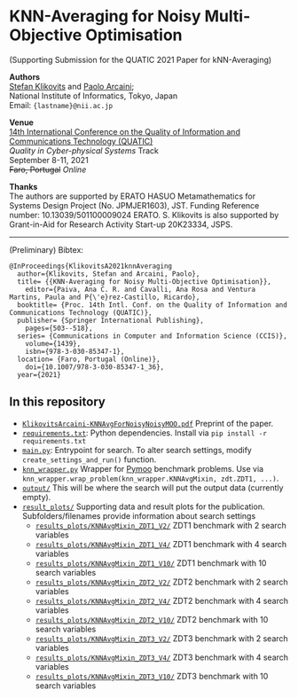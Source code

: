 # KNN-Averaging for Noisy Multi-Objective Optimisation
(Supporting Submission for the QUATIC 2021 Paper for kNN-Averaging)

**Authors**  
[Stefan Klikovits](https://klikovits.net) and [Paolo Arcaini](http://group-mmm.org/~arcaini/);  
National Institute of Informatics, Tokyo, Japan   
Email: `{lastname}@nii.ac.jp`  

**Venue**  
[14th International Conference on the Quality of Information and Communications Technology (QUATIC)](https://2021.quatic.org/)  
*Quality in Cyber-physical Systems* Track  
September 8-11, 2021    
~~Faro, Portugal~~ *Online*  

**Thanks**  
The authors are supported by ERATO HASUO Metamathematics for Systems Design Project (No. JPMJER1603), JST. Funding Reference number: 10.13039/501100009024 ERATO.
S. Klikovits is also supported by Grant-in-Aid for Research Activity Start-up 20K23334, JSPS.

---

(Preliminary) Bibtex:
```
@InProceedings{KlikovitsA2021knnAveraging
  author={Klikovits, Stefan and Arcaini, Paolo},
  title= {{KNN-Averaging for Noisy Multi-Objective Optimisation}},
	editor={Paiva, Ana C. R. and Cavalli, Ana Rosa and Ventura Martins, Paula and P{\'e}rez-Castillo, Ricardo},
  booktitle= {Proc. 14th Intl. Conf. on the Quality of Information and Communications Technology (QUATIC)},
  publisher= {Springer International Publishing},
	pages={503--518},
  series= {Communications in Computer and Information Science (CCIS)},
	volume={1439},
	isbn={978-3-030-85347-1},
  location= {Faro, Portugal (Online)},
	doi={10.1007/978-3-030-85347-1_36},
  year={2021}
```

## In this repository

* [`KlikovitsArcaini-KNNAvgForNoisyNoisyMOO.pdf`](./KlikovitsArcaini-KNNAvgForNoisyNoisyMOO.pdf) Preprint of the paper.
* [`requirements.txt`](./requirements.txt): Python dependencies. Install via `pip install -r requirements.txt`
* [`main.py`](./main.py): Entrypoint for search. To alter search settings, modify `create_settings_and_run()` function.
* [`knn_wrapper.py`](./knn_wrapper.py) Wrapper for [Pymoo](https://pymoo.org/) benchmark problems. Use via `knn_wrapper.wrap_problem(knn_wrapper.KNNAvgMixin, zdt.ZDT1, ...)`.
* [`output/`](./output) This will be where the search will put the output data (currently empty).
* [`result_plots/`](./results_plots/) Supporting data and result plots for the publication. Subfolders/filenames provide information about search settings
    * [`results_plots/KNNAvgMixin_ZDT1_V2/`](./results_plots/KNNAvgMixin_ZDT1_V2)  ZDT1 benchmark with 2 search variables
    * [`results_plots/KNNAvgMixin_ZDT1_V4/`](./results_plots/KNNAvgMixin_ZDT1_V4)  ZDT1 benchmark with 4 search variables
    * [`results_plots/KNNAvgMixin_ZDT1_V10/`](./results_plots/KNNAvgMixin_ZDT1_V10)  ZDT1 benchmark with 10 search variables
    * [`results_plots/KNNAvgMixin_ZDT2_V2/`](./results_plots/KNNAvgMixin_ZDT2_V2)  ZDT2 benchmark with 2 search variables
    * [`results_plots/KNNAvgMixin_ZDT2_V4/`](./results_plots/KNNAvgMixin_ZDT2_V4)  ZDT2 benchmark with 4 search variables
    * [`results_plots/KNNAvgMixin_ZDT2_V10/`](./results_plots/KNNAvgMixin_ZDT2_V10)  ZDT2 benchmark with 10 search variables
    * [`results_plots/KNNAvgMixin_ZDT3_V2/`](./results_plots/KNNAvgMixin_ZDT3_V2)  ZDT3 benchmark with 2 search variables
    * [`results_plots/KNNAvgMixin_ZDT3_V4/`](./results_plots/KNNAvgMixin_ZDT3_V4)  ZDT3 benchmark with 4 search variables
    * [`results_plots/KNNAvgMixin_ZDT3_V10/`](./results_plots/KNNAvgMixin_ZDT3_V10)  ZDT3 benchmark with 10 search variables
